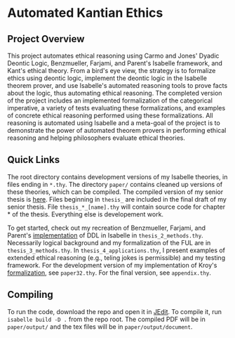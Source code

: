 # Automated Kantian Ethics

## Project Overview

This project automates ethical reasoning using Carmo and Jones' Dyadic Deontic Logic, Benzmueller, Farjami, and Parent's 
Isabelle framework, and Kant's ethical theory. From a bird's eye view, the strategy is to formalize ethics using 
deontic logic, implement the deontic logic in the Isabelle theorem prover, and use Isabelle's automated reasoning 
tools to prove facts about the logic, thus automating ethical reasoning. The completed version of the project includes
an implemented formalization of the categorical imperative, a variety of tests evaluating these formalizations, and examples
of concrete ethical reasoning performed using these formalizations. All reasoning is automated using Isabelle and a meta-goal
of the project is to demonstrate the power of automated theorem provers in performing ethical reasoning and helping 
philosophers evaluate ethical theories.

## Quick Links

The root directory contains development versions of my Isabelle theories, in files ending in `*.thy`. The directory `paper/` 
contains cleaned up versions of these theories, which can be compiled. The compiled version 
of my senior thesis is [here](https://github.com/lsingh123/cs91r/blob/main/paper/output/Automated_Kantian_Ethics_LS_Thesis.pdf). 
Files beginning in `thesis_` are included in the final draft of my senior thesis. File `thesis_*_[name].thy` will contain
source code for chapter * of the thesis. Everything else is developement work.

To get started, check out my recreation of Benzmueller, Farjami, and Parent's [implementation](https://www.researchgate.net/publication/323392435_Faithful_Semantical_Embedding_of_a_Dyadic_Deontic_Logic_in_HOL) of DDL in Isabelle in 
`thesis_2_methods.thy`. Necessarily logical background and my formalization of the FUL are in `thesis_3_methods.thy`. 
In `thesis_4_applications.thy`, I present examples of extended ethical reasoning (e.g., teling jokes is permissible) and 
my testing framework. For the development version of my implementation of Kroy's [formalization](https://www.proquest.com/openview/b3acb60a78f717e52b35171886fc1916/1?pq-origsite=gscholar&cbl=1817983), see `paper32.thy`. For
the final version, see `appendix.thy`.

## Compiling

To run the code, download the repo and open it in [JEdit](http://www.jedit.org/). To compile it, run `isabelle build -D .` from the repo root. The compiled PDF will
be in `paper/output/` and the tex files will be in `paper/output/document`.

